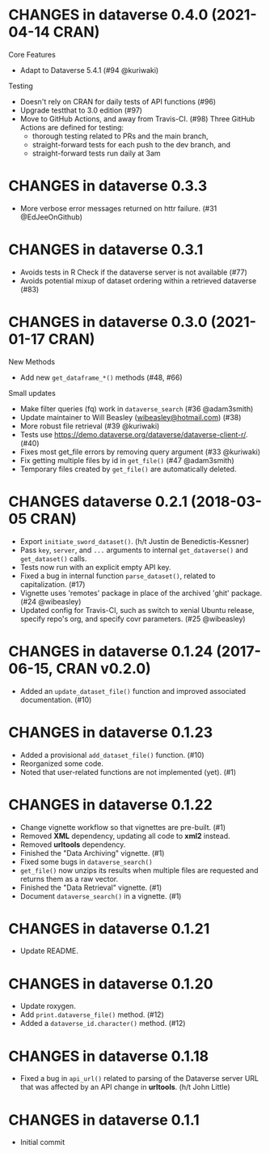 # CHANGES in dataverse 0.4.0 (2021-04-14 CRAN)

Core Features

* Adapt to Dataverse 5.4.1 (#94 @kuriwaki)

Testing

* Doesn't rely on CRAN for daily tests of API functions (#96)
* Upgrade testthat to 3.0 edition (#97)
* Move to GitHub Actions, and away from Travis-CI.  (#98)  Three GitHub Actions are defined for testing: 
  * thorough testing related to PRs and the main branch,
  * straight-forward tests for each push to the dev branch, and
  * straight-forward tests run daily at 3am

# CHANGES in dataverse 0.3.3

* More verbose error messages returned on httr failure. (#31 @EdJeeOnGithub)

# CHANGES in dataverse 0.3.1

* Avoids tests in R Check if the dataverse server is not available (#77)
* Avoids potential mixup of dataset ordering within a retrieved dataverse (#83)

# CHANGES in dataverse 0.3.0 (2021-01-17 CRAN)

New Methods

* Add new `get_dataframe_*()` methods (#48, #66)

Small updates

* Make filter queries (fq) work in `dataverse_search` (#36 @adam3smith)
* Update maintainer to Will Beasley (wibeasley@hotmail.com) (#38)
* More robust file retrieval (#39 @kuriwaki)
* Tests use https://demo.dataverse.org/dataverse/dataverse-client-r/. (#40)
* Fixes most get_file errors by removing query argument (#33 @kuriwaki)
* Fix getting multiple files by id in `get_file()` (#47 @adam3smith)
* Temporary files created by `get_file()` are automatically deleted.

# CHANGES dataverse 0.2.1 (2018-03-05 CRAN)

* Export `initiate_sword_dataset()`. (h/t Justin de Benedictis-Kessner)
* Pass `key`, `server`, and `...` arguments to internal `get_dataverse()` and `get_dataset()` calls.
* Tests now run with an explicit empty API key.
* Fixed a bug in internal function `parse_dataset()`, related to capitalization. (#17)
* Vignette uses 'remotes' package in place of the archived 'ghit' package. (#24 @wibeasley)
* Updated config for Travis-CI, such as switch to xenial Ubuntu release, specify repo's org, and specify covr parameters. (#25 @wibeasley)

# CHANGES in dataverse 0.1.24 (2017-06-15, CRAN v0.2.0)

* Added an `update_dataset_file()` function and improved associated documentation. (#10)

# CHANGES in dataverse 0.1.23

* Added a provisional `add_dataset_file()` function. (#10)
* Reorganized some code.
* Noted that user-related functions are not implemented (yet). (#1)

# CHANGES in dataverse 0.1.22

* Change vignette workflow so that vignettes are pre-built. (#1)
* Removed **XML** dependency, updating all code to **xml2** instead.
* Removed **urltools** dependency.
* Finished the "Data Archiving" vignette. (#1)
* Fixed some bugs in `dataverse_search()`
* `get_file()` now unzips its results when multiple files are requested and returns them as a raw vector.
* Finished the "Data Retrieval" vignette. (#1)
* Document `dataverse_search()` in a vignette. (#1)

# CHANGES in dataverse 0.1.21

* Update README.

# CHANGES in dataverse 0.1.20

* Update roxygen.
* Add `print.dataverse_file()` method. (#12)
* Added a `dataverse_id.character()` method. (#12)

# CHANGES in dataverse 0.1.18

* Fixed a bug in `api_url()` related to parsing of the Dataverse server URL that was affected by an API change in **urltools**. (h/t John Little)

# CHANGES in dataverse 0.1.1

* Initial commit

